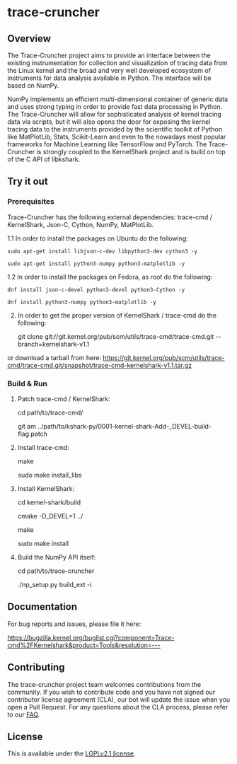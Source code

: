 

# trace-cruncher

## Overview

The Trace-Cruncher project aims to provide an interface between the existing instrumentation for collection and visualization of tracing data from the Linux kernel and the broad and very well developed ecosystem of instruments for data analysis available in Python. The interface will be based on NumPy.

NumPy implements an efficient multi-dimensional container of generic data and uses strong typing in order to provide fast data processing in Python. The  Trace-Cruncher will allow for sophisticated analysis of kernel tracing data via scripts, but it will also opens the door for exposing the kernel tracing data to the instruments provided by the scientific toolkit of Python like MatPlotLib, Stats, Scikit-Learn and even to the nowadays most popular frameworks for Machine Learning like TensorFlow and PyTorch. The Trace-Cruncher is strongly coupled to the KernelShark project and is build on top of the C API of libkshark.

## Try it out

### Prerequisites

Trace-Cruncher has the following external dependencies:
  trace-cmd / KernelShark, Json-C, Cython, NumPy, MatPlotLib.

1.1 In order to install the packages on Ubuntu do the following:

    sudo apt-get install libjson-c-dev libpython3-dev cython3 -y

    sudo apt-get install python3-numpy python3-matplotlib -y

1.2 In order to install the packages on Fedora, as root do the following:

    dnf install json-c-devel python3-devel python3-Cython -y

    dnf install python3-numpy python3-matplotlib -y

2. In order to get the proper version of KernelShark / trace-cmd do the
following:

    git clone git://git.kernel.org/pub/scm/utils/trace-cmd/trace-cmd.git --branch=kernelshark-v1.1

or download a tarball from here:
https://git.kernel.org/pub/scm/utils/trace-cmd/trace-cmd.git/snapshot/trace-cmd-kernelshark-v1.1.tar.gz

### Build & Run

1. Patch trace-cmd / KernelShark:

    cd path/to/trace-cmd/

    git am ../path/to/kshark-py/0001-kernel-shark-Add-_DEVEL-build-flag.patch

2. Install trace-cmd:

    make

    sudo make install_libs

3. Install KernelShark:

    cd kernel-shark/build

    cmake -D_DEVEL=1 ../

    make

    sudo make install

4. Build the NumPy API itself:

    cd path/to/trace-cruncher

    ./np_setup.py build_ext -i

## Documentation

For bug reports and issues, please file it here:

https://bugzilla.kernel.org/buglist.cgi?component=Trace-cmd%2FKernelshark&product=Tools&resolution=---

## Contributing

The trace-cruncher project team welcomes contributions from the community. If you wish to contribute code and you have not signed our contributor license agreement (CLA), our bot will update the issue when you open a Pull Request. For any questions about the CLA process, please refer to our [FAQ](https://cla.vmware.com/faq).

## License

This is available under the [LGPLv2.1 license](COPYING-LGPLv2.1.txt).
